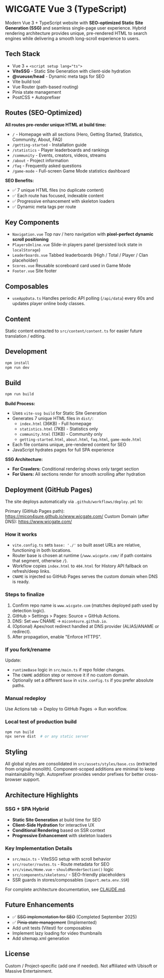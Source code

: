 # WICGATE Vue 3 (TypeScript)

Modern Vue 3 + TypeScript website with **SEO-optimized Static Site Generation (SSG)** and seamless single-page user experience. Hybrid rendering architecture provides unique, pre-rendered HTML to search engines while delivering a smooth long-scroll experience to users.

## Tech Stack

- Vue 3 + `<script setup lang="ts">`
- **ViteSSG** - Static Site Generation with client-side hydration
- **@vueuse/head** - Dynamic meta tags for SEO
- Vite build tool
- Vue Router (path-based routing)
- Pinia state management
- PostCSS + Autoprefixer

## Routes (SEO-Optimized)

**All routes pre-render unique HTML at build time:**

- `/` - Homepage with all sections (Hero, Getting Started, Statistics, Community, About, FAQ)
- `/getting-started` - Installation guide
- `/statistics` - Player leaderboards and rankings
- `/community` - Events, creators, videos, streams
- `/about` - Project information
- `/faq` - Frequently asked questions
- `/game-mode` - Full-screen Game Mode statistics dashboard

**SEO Benefits:**
- ✅ 7 unique HTML files (no duplicate content)
- ✅ Each route has focused, indexable content
- ✅ Progressive enhancement with skeleton loaders
- ✅ Dynamic meta tags per route

## Key Components

- `Navigation.vue` Top nav / hero navigation with **pixel-perfect dynamic scroll positioning**
- `PlayersOnline.vue` Slide-in players panel (persisted lock state in `localStorage`)
- `Leaderboards.vue` Tabbed leaderboards (High / Total / Player / Clan placeholder)
- `Scores.vue` Reusable scoreboard card used in Game Mode
- `Footer.vue` Site footer

## Composables

- `useAppData.ts` Handles periodic API polling (`/api/data`) every 60s and updates player online body classes.

## Content

Static content extracted to `src/content/content.ts` for easier future translation / editing.

## Development

```powershell
npm install
npm run dev
```

## Build

```powershell
npm run build
```

**Build Process:**
- Uses `vite-ssg build` for Static Site Generation
- Generates 7 unique HTML files in `dist/`:
  - `index.html` (36KB) - Full homepage
  - `statistics.html` (7KB) - Statistics only
  - `community.html` (13KB) - Community only
  - `getting-started.html`, `about.html`, `faq.html`, `game-mode.html`
- Each file contains unique, pre-rendered content for SEO
- JavaScript hydrates pages for full SPA experience

**SSG Architecture:**
- **For Crawlers:** Conditional rendering shows only target section
- **For Users:** All sections render for smooth scrolling after hydration

## Deployment (GitHub Pages)

The site deploys automatically via `.github/workflows/deploy.yml` to:

Primary (GitHub Pages path): https://micon4sure.github.io/www.wicgate.com/
Custom Domain (after DNS): https://www.wicgate.com/

### How it works

- `vite.config.ts` sets `base: './'` so built asset URLs are relative, functioning in both locations.
- Router base is chosen at runtime (`/www.wicgate.com/` if path contains that segment, otherwise `/`).
- Workflow copies `index.html` to `404.html` for History API fallback on refresh/deep links.
- `CNAME` is injected so GitHub Pages serves the custom domain when DNS is ready.

### Steps to finalize

1. Confirm repo name is `www.wicgate.com` (matches deployed path used by detection logic).
2. GitHub > Settings > Pages: Source = GitHub Actions.
3. DNS: Set `www` CNAME → `micon4sure.github.io`.
4. (Optional) Apex/root redirect handled at DNS provider (ALIAS/ANAME or redirect).
5. After propagation, enable "Enforce HTTPS".

### If you fork/rename

Update:

- `runtimeBase` logic in `src/main.ts` if repo folder changes.
- The `CNAME` addition step or remove it if no custom domain.
- Optionally set a different `base` in `vite.config.ts` if you prefer absolute paths.

### Manual redeploy

Use Actions tab → Deploy to GitHub Pages → Run workflow.

### Local test of production build

```powershell
npm run build
npx serve dist  # or any static server
```

## Styling

All global styles are consolidated in `src/assets/styles/base.css` (extracted from original monolith). Component-scoped additions are minimal to keep maintainability high. Autoprefixer provides vendor prefixes for better cross-browser support.

## Architecture Highlights

### SSG + SPA Hybrid
- **Static Site Generation** at build time for SEO
- **Client-Side Hydration** for interactive UX
- **Conditional Rendering** based on SSR context
- **Progressive Enhancement** with skeleton loaders

### Key Implementation Details
- `src/main.ts` - ViteSSG setup with scroll behavior
- `src/router/routes.ts` - Route metadata for SEO
- `src/views/Home.vue` - `shouldRenderSection()` logic
- `src/components/skeletons/` - SEO-friendly placeholders
- SSR guards in stores/composables (`import.meta.env.SSR`)

For complete architecture documentation, see [CLAUDE.md](CLAUDE.md).

## Future Enhancements

- ✅ ~~SSG implementation for SEO~~ (Completed September 2025)
- ✅ ~~Pinia state management~~ (Implemented)
- Add unit tests (Vitest) for composables
- Implement lazy loading for video thumbnails
- Add sitemap.xml generation

## License

Custom / Project-specific (add one if needed). Not affiliated with Ubisoft or Massive Entertainment.
